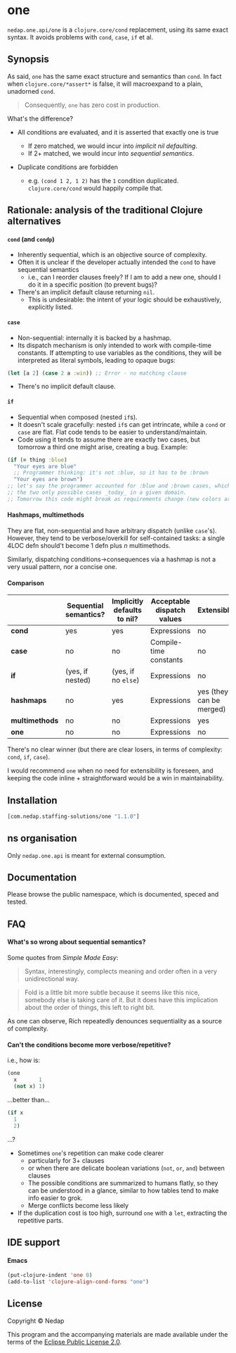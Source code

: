 # one

`nedap.one.api/one` is a  `clojure.core/cond` replacement, using its same exact syntax. It avoids problems with `cond`, `case`, `if` et al.

## Synopsis

As said, `one` has the same exact structure and semantics than `cond`. In fact when `clojure.core/*assert*` is false, it will macroexpand to a plain, unadorned `cond`.

> Consequently, `one` has zero cost in production.

What's the difference?

* All conditions are evaluated, and it is asserted that exactly one is true
  * If zero matched, we would incur into _implicit nil defaulting_.
  * If 2+ matched, we would incur into _sequential semantics_.

* Duplicate conditions are forbidden
  * e.g. `(cond 1 2, 1 2)` has the `1` condition duplicated. `clojure.core/cond` would happily compile that. 

## Rationale: analysis of the traditional Clojure alternatives

#### `cond` (and `condp`)

* Inherently sequential, which is an objective source of complexity.
* Often it is unclear if the developer actually intended the `cond` to have sequential semantics
  * i.e., can I reorder clauses freely? If I am to add a new one, should I do it in a specific position (to prevent bugs)?
* There's an implicit default clause returning `nil`.
  * This is undesirable: the intent of your logic should be exhaustively, explicitly listed. 

#### `case`

* Non-sequential: internally it is backed by a hashmap.
* Its dispatch mechanism is only intended to work with compile-time constants.
If attempting to use variables as the conditions, they will be interpreted as literal symbols, leading to opaque bugs:

```clojure
(let [a 2] (case 2 a :win)) ;; Error - no matching clause 
```

* There's no implicit default clause.

#### `if`

* Sequential when composed (nested `if`s).
* It doesn't scale gracefully: nested `if`s can get intrincate, while a `cond` or `case` are flat.
Flat code tends to be easier to understand/maintain.
* Code using it tends to assume there are exactly two cases, but tomorrow a third one might arise, creating a bug. Example:

```clojure
(if (= thing :blue)
  "Your eyes are blue"
  ;; Programmer thinking: it's not :blue, so it has to be :brown
  "Your eyes are brown")
;; let's say the programmer accounted for :blue and :brown cases, which are in fact
;; the two only possible cases _today_ in a given domain.
;; Tomorrow this code might break as requirements change (new colors are introduced), because it used `if`.
```

#### Hashmaps, multimethods

They are flat, non-sequential and have arbitrary dispatch (unlike `case`'s). However, they tend to be verbose/overkill for self-contained tasks: a single 4LOC defn should't become 1 defn plus _n_ multimethods.

Similarly, dispatching conditions->consequences via a hashmap is not a very usual pattern, nor a concise one.

#### Comparison

|                  | Sequential semantics? | Implicitly defaults to nil?  | Acceptable dispatch values | Extensible?             | Simplified dispatch cost | Simplified invocation cost |
|------------------|-----------------------|------------------------------|----------------------------|-------------------------|--------------------------|----------------------------|
| **cond**         | yes                   | yes                          | Expressions                | no                      | O(n)                     | Low                        | 
| **case**         | no                    | no                           | Compile-time constants     | no                      | O(1)                     | High                       | 
| **if**           | (yes, if nested)      | (yes, if no `else`)          | Expressions                | no                      | O(n)                     | Low                        | 
| **hashmaps**     | no                    | yes                          | Expressions                | yes (they can be merged)| O(1)                     | High                       | 
| **multimethods** | no                    | no                           | Expressions                | yes                     | O(1)                     | High                       | 
| **one**          | no                    | no                           | Expressions                | no                      | O(n)                     | Low                        | 

There's no clear winner (but there are clear losers, in terms of complexity: `cond`, `if`, `case`).

I would recommend `one` when no need for extensibility is foreseen, and keeping the code inline + straightforward would be a win in maintainability. 

## Installation

```clojure
[com.nedap.staffing-solutions/one "1.1.0"]
```

## ns organisation

Only `nedap.one.api` is meant for external consumption.

## Documentation

Please browse the public namespace, which is documented, speced and tested.

## FAQ

#### What's so wrong about sequential semantics?

Some quotes from _Simple Made Easy_:

> Syntax, interestingly, complects meaning and order often in a very unidirectional way. 

> Fold is a little bit more subtle because it seems like this nice, somebody else is taking care of it. But it does have this implication about the order of things, this left to right bit.

As one can observe, Rich repeatedly denounces sequentiality as a source of complexity.

#### Can't the conditions become more verbose/repetitive?

i.e., how is:

```clojure
(one
  x       1
  (not x) 1)
```

...better than...

```clojure
(if x
  1
  2)
```

...?

* Sometimes `one`'s repetition can make code clearer
  * particularly for 3+ clauses
  * or when there are delicate boolean variations (`not`, `or`, `and`) between clauses
  * The possible conditions are summarized to humans flatly, so they can be understood in a glance, similar to how tables tend to make info easier to grok. 
  * Merge conflicts become less likely
* If the duplication cost is too high, surround `one` with a `let`, extracting the repetitive parts. 

## IDE support

#### Emacs

```lisp
(put-clojure-indent 'one 0)
(add-to-list 'clojure-align-cond-forms "one")
```

## License

Copyright © Nedap

This program and the accompanying materials are made available under the terms of the [Eclipse Public License 2.0](https://www.eclipse.org/legal/epl-2.0).
